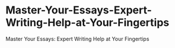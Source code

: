 # Master-Your-Essays-Expert-Writing-Help-at-Your-Fingertips
Master Your Essays: Expert Writing Help at Your Fingertips
